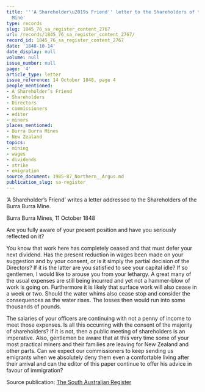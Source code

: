 ```yaml
---
title: '''A Shareholder\u2019s Friend'' letter to the Shareholders of the Burra Burra
  Mine'
type: records
slug: 1845_76_sa_register_content_2767
url: /records/1845_76_sa_register_content_2767/
record_id: 1845_76_sa_register_content_2767
date: '1848-10-14'
date_display: null
volume: null
issue_number: null
page: '4'
article_type: letter
issue_reference: 14 October 1848, page 4
people_mentioned:
- A Shareholder’s Friend
- Shareholders
- Directors
- commissioners
- editor
- miners
places_mentioned:
- Burra Burra Mines
- New Zealand
topics:
- mining
- wages
- dividends
- strike
- emigration
source_document: 1985-87_Northern__Argus.md
publication_slug: sa-register
---
```


‘A Shareholder’s Friend’ writes a letter addressed to the Shareholders of the Burra Burra Mine.

Burra Burra Mines, 11 October 1848

Are you fully aware of your present position and have you seriously reflected on it?

You know that work here has completely ceased and that must defer your next dividend.  Has the present reduction in wages been made on your suggestion and by your consent, or is it simply the partial decision of the Directors?  If it is the latter are you satisfied to see your capital idle?  If so gentlemen, I would like to arouse you from your lethargy.  A great many of the usual expenses are still being incurred and yet not a hammer-blow of work is going on.  Furthermore it is likely that surface work will also cease in a week or two.  Should the water whims also cease stop and consider the consequences as the water rises.  The losses then would run into some thousands of pounds.

The salaries of your officers are continuing with not a penny of income to meet those expenses.  Is all this occurring with the consent of the majority of shareholders?  If it is not, then a public meeting of shareholders is an imperative.  Also, gentlemen be aware that at this very time some of your most practical miners and their families are leaving for New Zealand and other parts.  Can we expect our commissioners to keep sending us emigrants when we absolutely deny them even a comfortable living after their arrival and can the editor of this paper continue to offer his advice in favour of immigration?

Source publication: [The South Australian Register](/publications/sa-register/)

